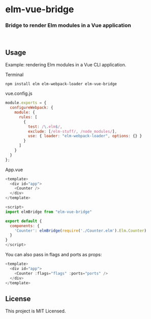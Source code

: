 # elm-vue-bridge

### **Bridge to render Elm modules in a Vue application**

<a id="/usage"></a>&nbsp;

## Usage

Example: rendering Elm modules in a Vue CLI application.

Terminal
```
npm install elm elm-webpack-loader elm-vue-bridge
```

vue.config.js
```javascript
module.exports = {
  configureWebpack: {
    module: {
      rules: [
        {
          test: /\.elm$/,
          exclude: [/elm-stuff/, /node_modules/],
          use: { loader: "elm-webpack-loader", options: {} }
        }
      ]
    }
  }
};

```


App.vue
```javascript
<template>
  <div id="app">
    <Counter />
  </div>
</template>

<script>
import elmBridge from "elm-vue-bridge"

export default {
  components: {
    'Counter': elmBridge(require('./Counter.elm').Elm.Counter)
  }
}
</script>
```

You can also pass in flags and ports as props:

```javascript
<template>
  <div id="app">
    <Counter :flags="flags" :ports="ports" />
  </div>
</template>
```

## License

This project is MIT Licensed.
